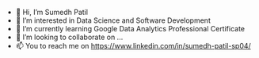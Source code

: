 - 👋 Hi, I’m Sumedh Patil
- 👀 I’m interested in Data Science and Software Development
- 🌱 I’m currently learning Google Data Analytics Professional Certificate
- 💞️ I’m looking to collaborate on ...
- 📫 You to reach me on https://www.linkedin.com/in/sumedh-patil-sp04/

<!---
sumedhsp04/sumedhsp04 is a ✨ special ✨ repository because its `README.md` (this file) appears on your GitHub profile.
You can click the Preview link to take a look at your changes.
--->
